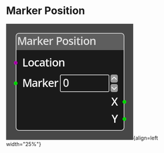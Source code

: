 
# Marker Position

![Marker Position Node](../../assets/nodes/marker_position.png){align=left width="25%"}

